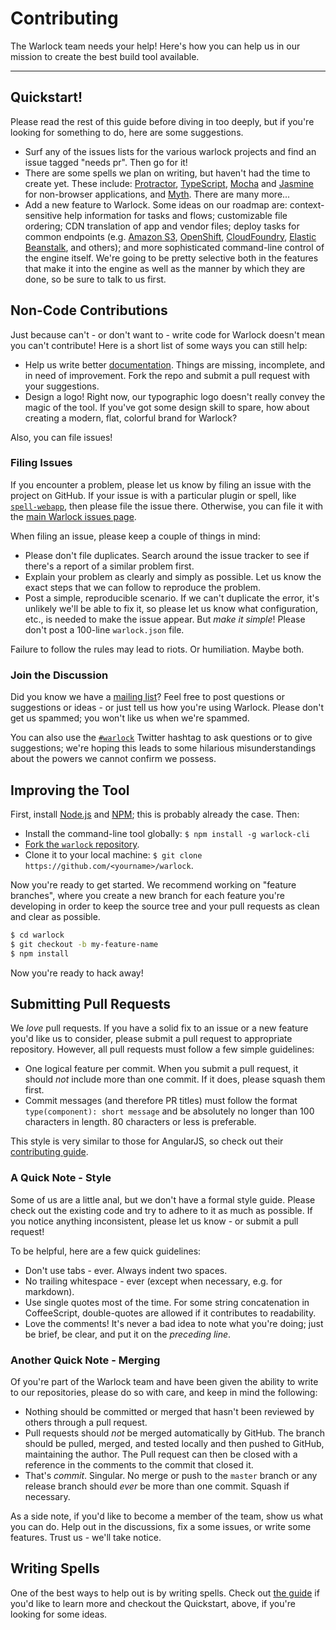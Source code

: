 # Contributing

The Warlock team needs your help! Here's how you can help us in our mission to create the best build
tool available.

---

## Quickstart!

Please read the rest of this guide before diving in too deeply, but if you're looking for something
to do, here are some suggestions.

* Surf any of the issues lists for the various warlock projects and find an issue tagged "needs pr".
  Then go for it!
* There are some spells we plan on writing, but haven't had the time to create yet. These include:
  [Protractor](https://github.com/angular/protractor), [TypeScript](https://typescript.org),
  [Mocha](http://visionmedia.github.io/mocha/) and [Jasmine](http://jasmine.github.io/) for
  non-browser applications, and [Myth](http://myth.io). There are many more...
* Add a new feature to Warlock. Some ideas on our roadmap are: context-sensitive help information
  for tasks and flows; customizable file ordering; CDN translation of app and vendor files; deploy
    tasks for common endpoints (e.g. [Amazon S3][s3], [OpenShift][os], [CloudFoundry][cf], [Elastic
    Beanstalk][eb], and others); and more sophisticated command-line control of the engine itself.
    We're going to be pretty selective both in the features that make it into the engine as well as
    the manner by which they are done, so be sure to talk to us first.

[eb]: http://aws.amazon.com/elasticbeanstalk
[s3]: http://aws.amazon.com/s3
[os]: http://openshift.redhat.com
[cf]: http://www.gopivotal.com/platform-as-a-service/pivotal-cf

## Non-Code Contributions

Just because can't - or don't want to - write code for Warlock doesn't mean you can't contribute!
Here is a short list of some ways you can still help:

* Help us write better [documentation](https://github.com/ngbp/warlock/tree/master/docs). Things are
  missing, incomplete, and in need of improvement. Fork the repo and submit a pull request with your
  suggestions.
* Design a logo! Right now, our typographic logo doesn't really convey the magic of the tool. If
  you've got some design skill to spare, how about creating a modern, flat, colorful brand for
  Warlock?

Also, you can file issues!

### Filing Issues

If you encounter a problem, please let us know by filing an issue with the project on GitHub. If
your issue is with a particular plugin or spell, like
[`spell-webapp`](https://github.com/ngbp/spell-webapp), then please file the issue there.
Otherwise, you can file it with the [main Warlock issues
page](https://github.com/ngbp/warlock/issues).

When filing an issue, please keep a couple of things in mind:

* Please don't file duplicates. Search around the issue tracker to see if there's a report of a
  similar problem first.
* Explain your problem as clearly and simply as possible. Let us know the exact steps that we can
  follow to reproduce the problem.
* Post a simple, reproducible scenario. If we can't duplicate the error, it's unlikely we'll be able
  to fix it, so please let us know what configuration, etc., is needed to make the issue appear. But
  *make it simple*! Please don't post a 100-line `warlock.json` file.

Failure to follow the rules may lead to riots. Or humiliation. Maybe both.

### Join the Discussion

Did you know we have a [mailing list](https://groups.google.com/forum/#!forum/warlock-engine)? Feel
free to post questions or suggestions or ideas - or just tell us how you're using Warlock. Please
don't get us spammed; you won't like us when we're spammed.

You can also use the [`#warlock`](https://twitter.com/search?q=%23warlock&src=typd) Twitter hashtag
to ask questions or to give suggestions; we're hoping this leads to some hilarious misunderstandings
about the powers we cannot confirm we possess.

## Improving the Tool

First, install [Node.js](http://nodejs.org) and [NPM](http://npmjs.org); this is probably already
the case. Then:

* Install the command-line tool globally: `$ npm install -g warlock-cli`
* [Fork the `warlock` repository](https://github.com/ngbp/warlock/fork).
* Clone it to your local machine: `$ git clone https://github.com/<yourname>/warlock`.

Now you're ready to get started. We recommend working on "feature branches", where you create a new
branch for each feature you're developing in order to keep the source tree and your pull requests as
clean and clear as possible.

```bash
$ cd warlock
$ git checkout -b my-feature-name
$ npm install
```

Now you're ready to hack away!

## Submitting Pull Requests

We *love* pull requests. If you have a solid fix to an issue or a new feature you'd like us to
consider, please submit a pull request to appropriate repository. However, all pull requests must
follow a few simple guidelines:

* One logical feature per commit. When you submit a pull request, it should *not* include more than
  one commit. If it does, please squash them first.
* Commit messages (and therefore PR titles) must follow the format `type(component): short message`
  and be absolutely no longer than 100 characters in length. 80 characters or less is preferable.
  
This style is very similar to those for AngularJS, so check out their [contributing
guide](https://github.com/angular/angular.js/blob/master/CONTRIBUTING.md).

### A Quick Note - Style

Some of us are a little anal, but we don't have a formal style guide. Please check out the existing
code and try to adhere to it as much as possible. If you notice anything inconsistent, please let us
know - or submit a pull request!

To be helpful, here are a few quick guidelines:

* Don't use tabs - ever. Always indent two spaces.
* No trailing whitespace - ever (except when necessary, e.g. for markdown).
* Use single quotes most of the time. For some string concatenation in CoffeeScript, double-quotes
  are allowed if it contributes to readability.
* Love the comments! It's never a bad idea to note what you're doing; just be brief, be clear,
  and put it on the *preceding line*.

### Another Quick Note - Merging

Of you're part of the Warlock team and have been given the ability to write to our repositories,
please do so with care, and keep in mind the following:

* Nothing should be committed or merged that hasn't been reviewed by others through a pull request.
* Pull requests should *not* be merged automatically by GitHub. The branch should be pulled, merged,
  and tested locally and then pushed to GitHub, maintaining the author. The Pull request can then be
  closed with a reference in the comments to the commit that closed it.
* That's *commit*. Singular. No merge or push to the `master` branch or any release branch should
  *ever* be more than one commit. Squash if necessary.

As a side note, if you'd like to become a member of the team, show us what you can do. Help out in
the discussions, fix a some issues, or write some features. Trust us - we'll take notice.

## Writing Spells

One of the best ways to help out is by writing spells. Check out [the
guide](#/guide/crafting-spells) if you'd like to learn more and checkout the Quickstart, above, if
you're looking for some ideas.

